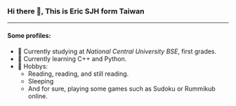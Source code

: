 ### Hi there 👋, This is Eric SJH form Taiwan

---

#### Some profiles:

- 🧬 Currently studying at *National Central University BSE*, first grades.
- 🌱 Currently learning C++ and Python.
- 📖 Hobbys:
  - Reading, reading, and still reading. 
  - Sleeping
  - And for sure, playing some games such as Sudoku or Rummikub online.
<!--
**sjh501/sjh501** is a ✨ _special_ ✨ repository because its `README.md` (this file) appears on your GitHub profile.

Here are some ideas to get you started:

- 🔭 I’m currently working on ...
- 🌱 I’m currently learning ...
- 👯 I’m looking to collaborate on ...
- 🤔 I’m looking for help with ...
- 💬 Ask me about ...
- 📫 How to reach me: ...
- 😄 Pronouns: ...
- ⚡ Fun fact: ...
-->
